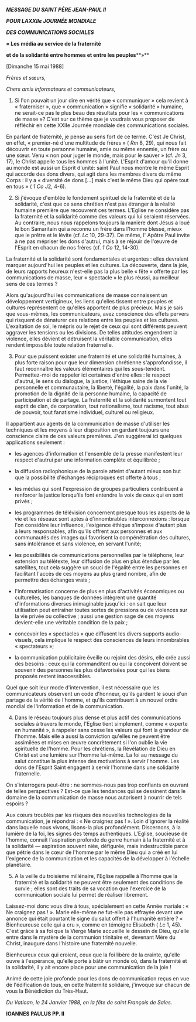 ***MESSAGE DU SAINT PÈRE JEAN-PAUL II***

***POUR LA******XXIIe JOURNÉE MONDIALE***

***DES COMMUNICATIONS SOCIALES***

**« Les média au service de la fraternité**

**et de la solidarité entre hommes et entre les peuples****»**

[Dimanche 15 mai 1988]

*Frères et sœurs,*

*Chers amis informateurs et communicateurs,*

1. Si l'on pouvait un jour dire en vérité que « communiquer » cela revient à « fraterniser », que « communication » signifie « solidarité » humaine, ne serait-ce pas le plus beau des résultats pour les « communications de masse »? C'est sur ce thème que je voudrais vous proposer de réfléchir en cette XXIIe Journée mondiale des communications sociales.

En parlant de fraternité, je pense au sens fort de ce terme. C'est Je Christ, en effet, « premier-né d'une multitude de frères » ( *Rm* 8, 29), qui nous fait découvrir en toute personne humaine, amie ou même ennemie, un frère ou une sœur. Venu « non pour juger le monde, mais pour le sauver » (cf. *Jn* 3, 17), le Christ appelle tous les hommes à l'unité. L'Esprit d'amour qu'il donne au monde est aussi un Esprit d'unité: saint Paul nous montre le même Esprit qui accorde des dons divers, qui agit dans les membres divers du même Corps : il y a « diversité de dons [...] mais c'est le même Dieu qui opère tout en tous » ( *1* *Co* J2, 4-6).

2. Si j'évoque d'emblée le fondement spirituel de la fraternité et de la solidarité, c'est que ce sens chrétien n'est pas étranger à la réalité humaine première que recouvrent ces termes. L'Eglise ne considère pas la fraternité et la solidarité comme des valeurs qui lui seraient réservées. Au contraire, nous nous rappelons toujours la manière dont Jésus a loué le bon Samaritain qui a reconnu un frère dans l'homme blessé, mieux que le prêtre et le lévite (cf. *Lc* 10, 29-37). De même, l' Apôtre Paul invite à ne pas mépriser les dons d'autrui, mais à se réjouir de l'œuvre de l'Esprit en chacun de nos frères (cf. *1 Co* 12, 14-30).

La fraternité et la solidarité sont fondamentales et urgentes : elles devraient marquer aujourd'hui les peuples et les cultures. La découverte, dans la joie, de leurs rapports heureux n'est-elle pas la plus belle « fête » offerte par les communications de masse, leur « spectacle » le plus réussi, au meilleur sens de ces termes ?

Alors qu'aujourd'hui les communications de masse connaissent un développement vertigineux, les liens qu'elles tissent entre peuples et cultures représentent ce qu'elles apportent de plus précieux. Mais je sais que vous-mêmes, les communicateurs, avez conscience des effets pervers qui risquent de dénaturer ces relations entre les peuples et les cultures. L'exaltation de soi, le mépris ou le rejet de ceux qui sont différents peuvent aggraver les tensions ou les divisions. De telles attitudes engendrent la violence, elles dévient et détruisent la véritable communication, elles rendent impossible toute relation fraternelle.

3. Pour que puissent exister une fraternité et une solidarité humaines, à plus forte raison pour que leur dimension chrétienne s'approfondisse, il faut reconnaître les valeurs élémentaires qui les sous-tendent. Permettez-moi de rappeler ici certaines d'entre elles : le respect d'autrui, le sens du dialogue, la justice, l'éthique saine de la vie personnelle et communautaire, la liberté, l'égalité, la paix dans l'unité, la promotion de la dignité de la personne humaine, la capacité de participation et de partage. La fraternité et la solidarité surmontent tout esprit de clan, de corporation, tout nationalisme, tout racisme, tout abus de pouvoir, tout fanatisme individuel, culturel ou religieux.

Il appartient aux agents de la communication de masse d'utiliser les techniques et les moyens à leur disposition en gardant toujours une conscience claire de ces valeurs premières. J'en suggérerai ici quelques applications seulement :

- les agences d'information et l'ensemble de la presse manifestent leur respect d'autrui par une information complète et équilibrée ;

- la diffusion radiophonique de la parole atteint d'autant mieux son but que la possibilité d'échanges réciproques est offerte à tous ;

- les médias qui sont l'expression de groupes particuliers contribuent à renforcer la justice lorsqu'ils font entendre la voix de ceux qui en sont privés ;

- les programmes de télévision concernent presque tous les aspects de la vie et les réseaux sont aptes à d'innombrables interconnexions : lorsque l'on considère leur influence, l'exigence éthique s'impose d'autant plus à leurs responsables, afin qu'ils offrent aux personnes et aux communautés des images qui favorisent la compénétration des cultures, sans intolérance et sans violence, en servant l'unité;

- les possibilités de communications personnelles par le téléphone, leur extension au télétexte, leur diffusion de plus en plus étendue par les satellites, tout cela suggère un souci de l'égalité entre les personnes en facilitant l'accès de ces moyens au plus grand nombre, afin de permettre des échanges vrais ;

- l'informatisation concerne de plus en plus d'activités économiques ou culturelles, les banques de données intègrent une quantité d'informations diverses inimaginable jusqu'ici : on sait que leur utilisation peut entraîner toutes sortes de pressions ou de violences sur la vie privée ou collective ; aussi une gestion sage de ces moyens devient-elle une véritable condition de la paix ;

- concevoir les « spectacles » que diffusent les divers supports audio-visuels, cela implique le respect des consciences de leurs innombrables « spectateurs »;

- la communication publicitaire éveille ou rejoint des désirs, elle crée aussi des besoins : ceux qui la commanditent ou qui la conçoivent doivent se souvenir des personnes les plus défavorisées pour qui les biens proposés restent inaccessibles.

Quel que soit leur mode d'intervention, il est nécessaire que les communicateurs observent un code d'honneur, qu'ils gardent le souci d'un partage de la vérité de l'homme, et qu'ils contribuent à un nouvel ordre mondial de l'information et de la communication.

4. Dans le réseau toujours plus dense et plus actif des communications sociales à travers le monde, l'Eglise tient simplement, comme « experte en humanité », à rappeler sans cesse les valeurs qui font la grandeur de l'homme. Mais elle a aussi la conviction qu'elles ne peuvent être assimilées et mises en œuvre concrètement si l'on oublie la vie spirituelle de l'homme. Pour les chrétiens, la Révélation de Dieu en Christ est une lumière sur l'homme lui-même. La foi au message du salut constitue la plus intense des motivations à servir l'homme. Les dons de l'Esprit Saint engagent à servir l'homme dans une solidarité fraternelle.

On s'interrogera peut-être : ne sommes-nous pas trop confiants en ouvrant de telles perspectives ? Est-ce que les tendances qui se dessinent dans le domaine de la communication de masse nous autorisent à nourrir de tels espoirs ?

Aux cœurs troublés par les risques des nouvelles technologies de la communication, je répondrai : « Ne craignez pas ! ». Loin d'ignorer la réalité dans laquelle nous vivons, lisons-la plus profondément. Discernons, à la lumière de la foi, les signes des temps authentiques. L'Eglise, soucieuse de l'homme, connaît l'aspiration profonde du genre humain à la fraternité et à la solidarité — aspiration souvent niée, défigurée, mais indestructible parce que pétrie dans le cœur de l'homme par le même Dieu qui a créé en lui l'exigence de la communication et les capacités de la développer à l'échelle planétaire.

5. A la veille du troisième millénaire, l'Eglise rappelle à l'homme que la fraternité et la solidarité ne peuvent être seulement des conditions de survie ; elles sont des traits de sa vocation que l'exercice de la communication sociale lui permet de réaliser librement.

Laissez-moi donc vous dire à tous, spécialement en cette Année mariale : « Ne craignez pas ! ». Marie elle-même ne fut-elle pas effrayée devant une annonce qui était pourtant le signe du salut offert à l'humanité entière ? « Bienheureuse celle qui a cru », comme en témoigne Elisabeth ( *Lc* 1, 45). C'est grâce à sa foi que la Vierge Marie accueille le dessein de Dieu, qu'elle entre dans le mystère de la communion trinitaire et, devenant Mère du Christ, inaugure dans l'histoire une fraternité nouvelle.

Bienheureux ceux qui croient, ceux que la foi libère de la crainte, qu'elle ouvre à l'espérance, qu'elle porte à bâtir un monde où, dans la fraternité et la solidarité, il y ait encore place pour une communication de la joie !

Animé de cette joie profonde pour les dons de communication reçus en vue de l'édification de tous, en cette fraternité solidaire, j'invoque sur chacun de vous la Bénédiction du Très-Haut.

*Du Vatican, le 24 Janvier 1988, en la fête de saint François de Sales.*

**IOANNES PAULUS PP. II**